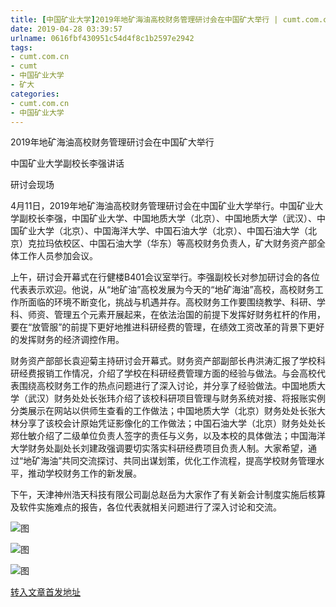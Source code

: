 ```yaml
---
title: [中国矿业大学]2019年地矿海油高校财务管理研讨会在中国矿大举行 | cumt.com.cn
date: 2019-04-28 03:39:57
urlname: 0616fbf430951c54d4f8c1b2597e2942
tags: 
- cumt.com.cn
- cumt
- 中国矿业大学
- 矿大
categories:
- cumt.com.cn
- 中国矿业大学
---
```


2019年地矿海油高校财务管理研讨会在中国矿大举行

中国矿业大学副校长李强讲话

研讨会现场

4月11日，2019年地矿海油高校财务管理研讨会在中国矿业大学举行。中国矿业大学副校长李强，中国矿业大学、中国地质大学（北京）、中国地质大学（武汉）、中国矿业大学（北京）、中国海洋大学、中国石油大学（北京）、中国石油大学（北京）克拉玛依校区、中国石油大学（华东）等高校财务负责人，矿大财务资产部全体工作人员参加会议。

上午，研讨会开幕式在行健楼B401会议室举行。李强副校长对参加研讨会的各位代表表示欢迎。他说，从“地矿油”高校发展为今天的“地矿海油”高校，高校财务工作所面临的环境不断变化，挑战与机遇并存。高校财务工作要围绕教学、科研、学科、师资、管理五个元素开展起来，在依法治国的前提下发挥好财务杠杆的作用，要在“放管服”的前提下更好地推进科研经费的管理，在绩效工资改革的背景下更好的发挥财务的经济调控作用。

财务资产部部长袁迎菊主持研讨会开幕式。财务资产部副部长冉洪涛汇报了学校科研经费报销工作情况，介绍了学校在科研经费管理方面的经验与做法。与会高校代表围绕高校财务工作的热点问题进行了深入讨论，并分享了经验做法。中国地质大学（武汉）财务处处长张玮介绍了该校科研项目管理与财务系统对接、将报账实例分类展示在网站以供师生查看的工作做法；中国地质大学（北京）财务处处长张大林分享了该校会计原始凭证影像化的工作做法；中国石油大学（北京）财务处处长郑仕敏介绍了二级单位负责人签字的责任与义务，以及本校的具体做法；中国海洋大学财务处副处长刘建政强调要切实落实科研经费项目负责人制。大家希望，通过“地矿海油”共同交流探讨、共同出谋划策，优化工作流程，提高学校财务管理水平，推动学校财务工作的新发展。

下午，天津神州浩天科技有限公司副总赵岳为大家作了有关新会计制度实施后核算及软件实施难点的报告，各位代表就相关问题进行了深入讨论和交流。

![图](http://xwzx.cumt.edu.cn/_upload/article/images/e1/ed/8f632353472e958421119c3c7164/0aa4387b-6e83-4e7d-b63c-388d283f0d26.jpg)

![图](http://xwzx.cumt.edu.cn/_upload/article/images/e1/ed/8f632353472e958421119c3c7164/c5613d6a-52db-4b76-a1a8-d071f5d7503f.jpg)

![图](http://xwzx.cumt.edu.cn/_upload/article/images/e1/ed/8f632353472e958421119c3c7164/4aab1e23-8172-4ac7-9657-68908445a112.jpg)

[转入文章首发地址](http://xwzx.cumt.edu.cn/eb/f1/c513a519153/page.psp)